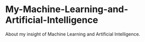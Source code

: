 # My-Machine-Learning-and-Artificial-Intelligence
About my insight of Machine Learning and Artificial Intelligence.
